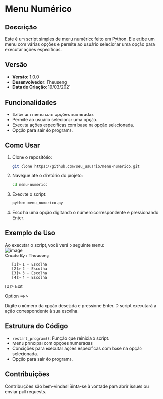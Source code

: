 # Menu Numérico

## Descrição

Este é um script simples de menu numérico feito em Python. Ele exibe um menu com várias opções e permite ao usuário selecionar uma opção para executar ações específicas. 

## Versão

- **Versão**: 1.0.0
- **Desenvolvedor**: Theuseng
- **Data de Criação**: 19/03/2021

## Funcionalidades

- Exibe um menu com opções numeradas.
- Permite ao usuário selecionar uma opção.
- Executa ações específicas com base na opção selecionada.
- Opção para sair do programa.

## Como Usar

1. Clone o repositório:
    ```sh
    git clone https://github.com/seu_usuario/menu-numerico.git
    ```
2. Navegue até o diretório do projeto:
    ```sh
    cd menu-numerico
    ```
3. Execute o script:
    ```sh
    python menu_numerico.py
    ```
4. Escolha uma opção digitando o número correspondente e pressionando Enter.

## Exemplo de Uso

Ao executar o script, você verá o seguinte menu: <br>
![image](https://github.com/Theuseng/Menu-Numerico/assets/165980720/7799f555-e67a-4f66-9be9-02048779cf45) <br>
Create By : Theuseng

       [1]> 1 - Escolha             
       [2]> 2 - Escolha              
       [3]> 3 - Escolha         
       [4]> 4 - Escolha  

[0]> Exit

Option ==>>


Digite o número da opção desejada e pressione Enter. O script executará a ação correspondente à sua escolha.

## Estrutura do Código

- `restart_program()`: Função que reinicia o script.
- Menu principal com opções numeradas.
- Condições para executar ações específicas com base na opção selecionada.
- Opção para sair do programa.

## Contribuições

Contribuições são bem-vindas! Sinta-se à vontade para abrir issues ou enviar pull requests.

